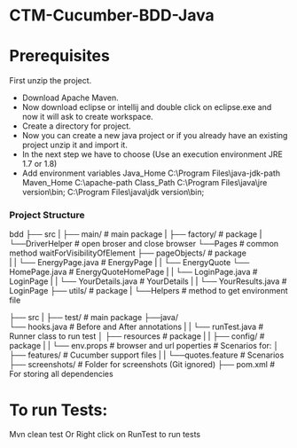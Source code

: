 # CTM-Cucumber-BDD-Java

# Prerequisites

First unzip the project.
- Download Apache Maven.
- Now download eclipse or intellij and double click on eclipse.exe and now it will ask to create
  workspace.
- Create a directory for project.
- Now you can create a new java project or if you already have an existing project
  unzip it and import it.
- In the next step we have to choose (Use an execution environment JRE 1.7 or 1.8)
- Add environment variables
  Java_Home C:\Program Files\java-jdk-path
  Maven_Home C:\apache-path
  Class_Path C:\Program Files\java\jre version\bin; C:\Program Files\java\jdk version\bin;

### Project Structure
bdd
├── src
|   ├──  main/               # main package
|   ├── factory/             # package
|       └──DriverHelper      # open broser and close browser
        └──Pages             # common method waitForVisibilityOfElement
    ├── pageObjects/         # package     
|   |   └── EnergyPage.java  # EnergyPage
|   |   └── EnergyQuote
        └── HomePage.java    # EnergyQuoteHomePage
|   |   └── LoginPage.java   # LoginPage
|   |   └── YourDetails.java # YourDetails
|   |   └── YourResults.java #   LoginPage 
    ├── utils/               # package
    |       └──Helpers       # method to get environment file

├── src
|   ├──  test/               # main package
      ├──java/      
          └── hooks.java     # Before and After annotations
|   |     └── runTest.java   # Runner class to run test
│   ├── resources            # package
|   |   ├── config/          # package
|   |   └── env.props        # browser and url poperties
                             # Scenarios for:
│   ├── features/            # Cucumber support files
|   |   └──quotes.feature    # Scenarios
├── screenshots/             # Folder for screenshots (Git ignored)
├── pom.xml                  # For storing all dependencies

# To run Tests:
Mvn clean test 
Or 
Right click on RunTest to run tests 

